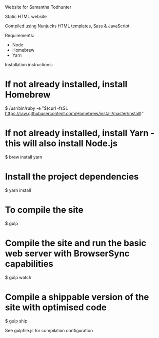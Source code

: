 Website for Samantha Todhunter

Static HTML website

Compiled using Nunjucks HTML templates, Sass & JavaScript

Requirements:

- Node
- Homebrew
- Yarn

Installation instructions:

# If not already installed, install Homebrew
$ /usr/bin/ruby -e "$(curl -fsSL https://raw.githubusercontent.com/Homebrew/install/master/install)"

# If not already installed, install Yarn - this will also install Node.js
$ brew install yarn

# Install the project dependencies
$ yarn install

# To compile the site
$ gulp

# Compile the site and run the basic web server with BrowserSync capabilities
$ gulp watch

# Compile a shippable version of the site with optimised code
$ gulp ship

See gulpfile.js for compilation configuration
